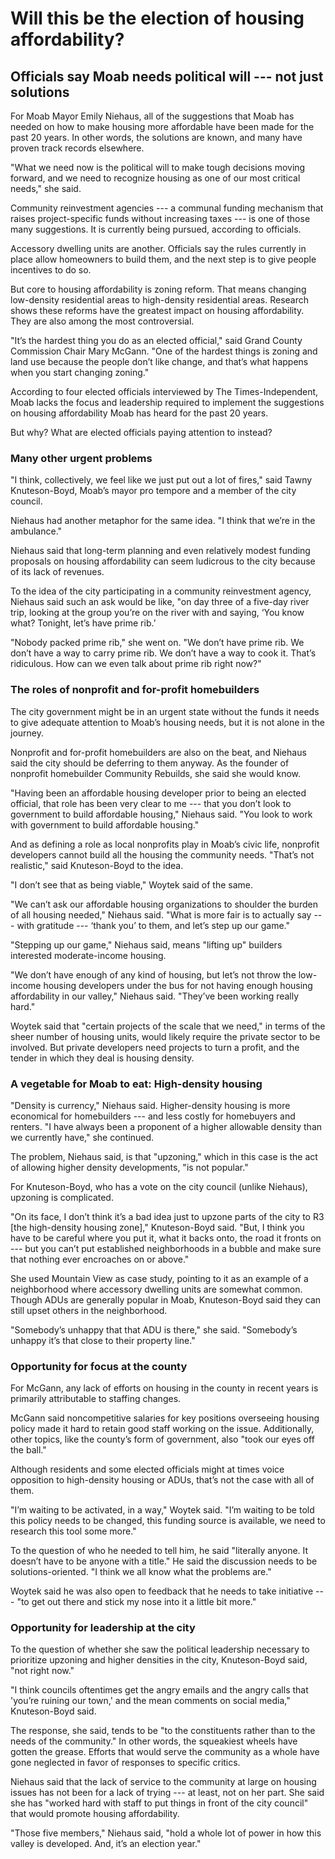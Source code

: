 # Will this be the election of housing affordability?

## Officials say Moab needs political will --- not just solutions

For Moab Mayor Emily Niehaus, all of the suggestions that Moab has needed on how to make housing more affordable have been made for the past 20 years. In other words, the solutions are known, and many have proven track records elsewhere.

"What we need now is the political will to make tough decisions moving forward, and we need to recognize housing as one of our most critical needs," she said.

Community reinvestment agencies --- a communal funding mechanism that raises project-specific funds without increasing taxes --- is one of those many suggestions. It is currently being pursued, according to officials.

Accessory dwelling units are another. Officials say the rules currently in place allow homeowners to build them, and the next step is to give people incentives to do so.

But core to housing affordability is zoning reform. That means changing low-density residential areas to high-density residential areas. Research shows these reforms have the greatest impact on housing affordability. They are also among the most controversial.

"It’s the hardest thing you do as an elected official," said Grand County Commission Chair Mary McGann. "One of the hardest things is zoning and land use because the people don’t like change, and that’s what happens when you start changing zoning."

According to four elected officials interviewed by The Times-Independent, Moab lacks the focus and leadership required to implement the suggestions on housing affordability Moab has heard for the past 20 years.

But why? What are elected officials paying attention to instead?

### Many other urgent problems

"I think, collectively, we feel like we just put out a lot of fires," said Tawny Knuteson-Boyd, Moab’s mayor pro tempore and a member of the city council.

Niehaus had another metaphor for the same idea. "I think that we’re in the ambulance."

Niehaus said that long-term planning and even relatively modest funding proposals on housing affordability can seem ludicrous to the city because of its lack of revenues.

To the idea of the city participating in a community reinvestment agency, Niehaus said such an ask would be like, "on day three of a five-day river trip, looking at the group you’re on the river with and saying, ‘You know what? Tonight, let’s have prime rib.’

"Nobody packed prime rib," she went on. "We don’t have prime rib. We don’t have a way to carry prime rib. We don’t have a way to cook it. That’s ridiculous. How can we even talk about prime rib right now?"

### The roles of nonprofit and for-profit homebuilders

The city government might be in an urgent state without the funds it needs to give adequate attention to Moab’s housing needs, but it is not alone in the journey.

Nonprofit and for-profit homebuilders are also on the beat, and Niehaus said the city should be deferring to them anyway. As the founder of nonprofit homebuilder Community Rebuilds, she said she would know.

"Having been an affordable housing developer prior to being an elected official, that role has been very clear to me --- that you don’t look to government to build affordable housing," Niehaus said. "You look to work with government to build affordable housing."

And as defining a role as local nonprofits play in Moab’s civic life, nonprofit developers cannot build all the housing the community needs. "That’s not realistic," said Knuteson-Boyd to the idea.

"I don’t see that as being viable," Woytek said of the same.

"We can’t ask our affordable housing organizations to shoulder the burden of all housing needed," Niehaus said. "What is more fair is to actually say --- with gratitude --- ‘thank you’ to them, and let’s step up our game."

"Stepping up our game," Niehaus said, means "lifting up" builders interested moderate-income housing.

"We don’t have enough of any kind of housing, but let’s not throw the low-income housing developers under the bus for not having enough housing affordability in our valley," Niehaus said. "They’ve been working really hard."

Woytek said that "certain projects of the scale that we need," in terms of the sheer number of housing units, would likely require the private sector to be involved. But private developers need projects to turn a profit, and the tender in which they deal is housing density.

### A vegetable for Moab to eat: High-density housing

"Density is currency," Niehaus said. Higher-density housing is more economical for homebuilders --- and less costly for homebuyers and renters. "I have always been a proponent of a higher allowable density than we currently have," she continued.

The problem, Niehaus said, is that "upzoning," which in this case is the act of allowing higher density developments, "is not popular."

For Knuteson-Boyd, who has a vote on the city council (unlike Niehaus), upzoning is complicated.

"On its face, I don’t think it’s a bad idea just to upzone parts of the city to R3 [the high-density housing zone]," Knuteson-Boyd said. "But, I think you have to be careful where you put it, what it backs onto, the road it fronts on --- but you can’t put established neighborhoods in a bubble and make sure that nothing ever encroaches on or above."

She used Mountain View as case study, pointing to it as an example of a neighborhood where accessory dwelling units are somewhat common. Though ADUs are generally popular in Moab, Knuteson-Boyd said they can still upset others in the neighborhood.

"Somebody’s unhappy that that ADU is there," she said. "Somebody’s unhappy it’s that close to their property line."

### Opportunity for focus at the county

For McGann, any lack of efforts on housing in the county in recent years is primarily attributable to staffing changes.

McGann said noncompetitive salaries for key positions overseeing housing policy made it hard to retain good staff working on the issue. Additionally, other topics, like the county’s form of government, also "took our eyes off the ball."

Although residents and some elected officials might at times voice opposition to high-density housing or ADUs, that’s not the case with all of them.

"I’m waiting to be activated, in a way," Woytek said. "I’m waiting to be told this policy needs to be changed, this funding source is available, we need to research this tool some more."

To the question of who he needed to tell him, he said "literally anyone. It doesn’t have to be anyone with a title." He said the discussion needs to be solutions-oriented. "I think we all know what the problems are."

Woytek said he was also open to feedback that he needs to take initiative --- "to get out there and stick my nose into it a little bit more."

### Opportunity for leadership at the city

To the question of whether she saw the political leadership necessary to prioritize upzoning and higher densities in the city, Knuteson-Boyd said, "not right now."

"I think councils oftentimes get the angry emails and the angry calls that 'you’re ruining our town,' and the mean comments on social media," Knuteson-Boyd said. 

The response, she said, tends to be "to the constituents rather than to the needs of the community." In other words, the squeakiest wheels have gotten the grease. Efforts that would serve the community as a whole have gone neglected in favor of responses to specific critics.

Niehaus said that the lack of service to the community at large on housing issues has not been for a lack of trying --- at least, not on her part. She said she has "worked hard with staff to put things in front of the city council" that would promote housing affordability.

"Those five members," Niehaus said, "hold a whole lot of power in how this valley is developed. And, it’s an election year."
